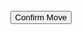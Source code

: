 <!DOCTYPE html>
<html>
<head>
    <title>Go Game</title>
</head>
<body>
<center><canvas id="board" width="500" height="500"></canvas>
    <br>
    <button id="confirm-button" onclick="confirmMove()">Confirm Move</button>
    <br>

</center>

<script>
		const canvas = document.getElementById("board");
		const ctx = canvas.getContext("2d");

        //Variables for button interaction things
        let lastX = 1;
        let lastY = 1;
        let playerTurn = 1;
        let board = [];
        const boardSize = 19;
        function initializeBoard(){
        for (let i = 0; i < boardSize; i++) {
            board.push([]);
            for (let j = 0; j < boardSize; j++) {
            board[i].push(0);
            }
        }
        }
        initializeBoard();
		// Draw the board
		ctx.fillStyle = "#f5d993";
		ctx.fillRect(0, 0, canvas.width, canvas.height);
		ctx.strokeStyle = "#000";
		ctx.lineWidth = 2;

		// Draw the intersections
		function drawIntersections(){
		const gridSize = 25; // Change this value to adjust the size of the board
		const numLines = canvas.width / gridSize;
		for (let i = 1; i < numLines; i++) {
			const pos = i * gridSize;
			ctx.beginPath();
			ctx.moveTo(pos, 25);
			ctx.lineTo(pos, canvas.height-25);
			ctx.stroke();

			ctx.beginPath();
			ctx.moveTo(25, pos);
			ctx.lineTo(canvas.width-25, pos);
			ctx.stroke();
		}
        }
        drawIntersections();
		// Draw the star points
        function drawStarPoints(){
		    const starPoints = [4, 10, 16]; // Change this array to adjust the position of the star points
		    const radius = 3; // Change this value to adjust the size of the star points
		    ctx.fillStyle = "#000";
		    const gridSize = 25;
		    for (let i = 0; i < starPoints.length; i++) {
		    	for (let j = 0; j < starPoints.length; j++) {
			    	const x = starPoints[i] * gridSize;
			    	const y = starPoints[j] * gridSize;
			    	ctx.beginPath();
			    	ctx.arc(x, y, radius, 0, 2 * Math.PI);
			    	ctx.fill();
			    }
		    }
		}
		drawStarPoints();
	    // Draw a piece at the specified x, y coordinates
        function drawPiece(x, y, color) {
            const gridSize = 25; // Change this value to match the board grid size
            const radius = 10; // Change this value to adjust the size of the pieces
            const centerX = (x * gridSize) + 25;
            const centerY = (y * gridSize) + 25;
            ctx.beginPath();
            ctx.arc(centerX, centerY, radius, 0, 2 * Math.PI);
            ctx.fillStyle = color;
            ctx.fill();

            }
        // Remove the piece at the specified x, y coordinates

        function removePiece(x, y) {
            const gridSize = 25; // Change this value to match the board grid size
            ctx.fillStyle = "#f5d993"; // Fill the space with the board background color
            ctx.fillRect((x * gridSize) + 15, (y * gridSize) + 15, 20, 20);
            // Redraw the intersecting lines to cover up the removed piece
            ctx.strokeStyle = "#000";
            ctx.lineWidth = 2;
            ctx.beginPath();
            ctx.moveTo((x * gridSize) + 25, (y * gridSize) + 15);
            ctx.lineTo((x * gridSize) + 25, (y * gridSize) + 35);
            ctx.stroke();
            ctx.beginPath();
            ctx.moveTo((x * gridSize) + 15, (y * gridSize) + 25);
            ctx.lineTo((x * gridSize) + 35, (y * gridSize) + 25);
            ctx.stroke();
            }
        // Add a button to each intersection on the board
        const buttons = new Map();
        function addButtons() {
            for (let i = 1; i < 20; i++) {
                for (let j = 1; j < 20; j++) {
                    addButton(i, j);
                }
            }
        }

        addButtons();
        function addButton(x, y){
            const gridSize = 25; // Change this value to match the board grid size
            const buttonSize = 20; // Change this value to adjust the size of the buttons
            const offset = (gridSize - buttonSize) / 2;
            const button = document.createElement("button");
            button.style.position = "absolute";
            button.style.left = (canvas.offsetLeft + (x + 4) * gridSize + offset - 113) + "px";
            button.style.top = (canvas.offsetTop + (y) * gridSize + offset - 13) + "px";
            button.style.width = buttonSize + "px";
            button.style.height = buttonSize + "px";
            button.style.borderRadius = "50%";
            button.style.border = "none";
            button.style.backgroundColor = "transparent";
            const id = `button-${x-1}-${y-1}`; // create a unique ID for each button
            button.id = id;
            button.addEventListener("click", function() {
                console.log("Button at position (" + x + ", " + y + ") was clicked!");

                lastX = x-1;
                lastY = y-1;
            });
            button.addEventListener("focus", function() {
                button.style.backgroundColor = "green";
            });
            button.addEventListener("blur", function() {
                button.style.backgroundColor = "transparent";
            });
            document.body.appendChild(button);
            buttons.set(id, button);
        }
        function removeButton(x, y) {
            const id = `button-${x}-${y}`; // get the unique ID of the button to remove
            const button = buttons.get(id); // get the button object from the Map
            if (button) {
                document.body.removeChild(button); // remove the button from the DOM
                buttons.delete(id); // remove the button from the Map
            }
        }
        function confirmMove(){
            addStone(lastX, lastY, playerTurn);
            playerTurn = (playerTurn % 2) + 1;
        }
        function addStone(x, y, turn){

            if (turn == 1){
                drawPiece(x,y, "#000");
                board[x][y] = 1;
            }
            else{
                drawPiece(x,y, "#FFF");
                board[x][y] = 2;
            }
            removeButton(x,y);

            const adjacentSpaces = [[x-1, y], [x+1, y], [x, y-1], [x, y+1], [x, y]];

            for (const space of adjacentSpaces){
                const [adjX, adjY] = space;
                let visited = [];
                console.log(adjX);
                if (board[adjX][adjY] != 0){
                    if (!findAdjacentFreeSpaces(adjX,adjY, visited)){
                        for (let t = 0; t < visited.length; t++){
                        console.log("visited: " + visited);
                        removeStone(visited[t][0], visited[t][1]);
                        }
                    }
                }
            }
        }
        function removeStone(x, y){
        addButton(x+1,y+1);
        board[x][y] = 0;

        removePiece(x,y);
        }
        function findAdjacentFreeSpaces(x, y, visited1) {
            // Add current position to visited list
            console.log("removing(" + x + ", " + y +")")

            // Check adjacent spaces
            const adjacentSpaces = [[x-1, y], [x+1, y], [x, y-1], [x, y+1]];
            if (x < 0 || y < 0 || x > 18 || y > 18) {
                return false; // Out of bounds, so return false
            }
            visited1.push([x, y]);
            let check = false;
            for (const space1 of adjacentSpaces) {
                const [adjX, adjY] = space1;
                if (board[adjX][adjY] === 0) {
                // This space is free
                return true;
                } else if (board[adjX][adjY] === board[x][y] && !visited1.some(pos => pos[0] === adjX && pos[1] === adjY)) {
                // This space has the same color stone and hasn't been visited yet
                console.log(visited1);
                if(findAdjacentFreeSpaces(adjX, adjY, visited1)){
                check = true;
                }
                }
            }
    visited = visited1;
  return check;
}

	</script>
</body>
</html>
